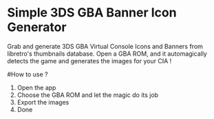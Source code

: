 # Simple 3DS GBA Banner Icon Generator
Grab and generate 3DS GBA Virtual Console Icons and Banners from libretro's thumbnails database. Open a GBA ROM, and it automagically detects the game and generates the images for your CIA !

#How to use ?
1. Open the app
2. Choose the GBA ROM and let the magic do its job
3. Export the images
4. Done
